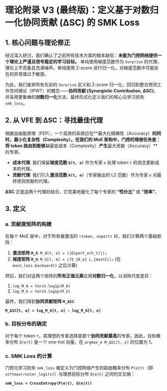 # 理论附录 V3 (最终版)：定义基于对数归一化协同贡献 (ΔSC) 的 SMK Loss

## 1. 核心问题与理论修正

经过深入研讨，我们确认了之前所有技术方案的根本缺陷：**未能为门控网络提供一个理论上严谨且信号稳定的学习目标。** 单纯使用梯度范数作为 `Surprise` 的代理，理论上不完备且充满噪声。单纯使用 Z-score 进行归一化，对梯度范数中可能存在的异常值过于敏感。

为此，我们废弃所有先前的 `Surprise` 定义和 Z-score 归一化，回归到整合预测工作空间理论（IPWT）的概念——**协同贡献 (Synergistic Contribution, ΔSC)**，并采用更鲁棒的**对数归一化**方法，最终形式化定义我们的核心元学习损失 `smk_loss`。

## 2. 从 VFE 到 ΔSC：寻找最佳代理

根据自由能原理（FEP），一个高效的系统应在**最大化精确性（Accuracy）**的同时，**最小化复杂性（Complexity）**。在我们的 MoE 架构中，门控的理想任务是：将 token 路由到能够以**最低成本（Complexity）**产生**最大贡献（Accuracy）**的专家。

- **成本代理**: 我们保留**梯度范数 `G(t, e)`** 作为专家 `e` 处理 token `t` 的信念更新成本的代理。
- **贡献代理**: 我们引入**激活范数 `A(t, e)`**（专家输出的 L2 范数）作为专家 `e` 对最终预测贡献的代理。

**ΔSC** 正是这两个代理的结合，它完美地量化了每个专家的 **“性价比”** 或 **“效率”**。

## 3. 定义

### a. 贡献度矩阵的构建

在每个 MoE 层中，对于所有被激活的 `(token, expert)` 对，我们计算两个基础矩阵：

1. **激活矩阵 `M_A`**: `M_A[t, e] = ||Expert_e(h_t)||₂`
2. **梯度矩阵 `M_G`**: `M_G[t, e] = ||∇_{θ_e} L_{main}||₂` (在 `main_loss.backward()` 之后计算)

然后，我们对这两个矩阵的**所有正值元素**应用**对数归一化**，以消除尺度差异：

1. `log_M_A = torch.log1p(M_A)`
2. `log_M_G = torch.log1p(M_G)`

最终，我们得到**协同贡献矩阵 `M_ΔSC`**:

**`M_ΔSC[t, e] = log_M_A[t, e] - log_M_G[t, e]`**

### b. 目标分布的确定

对于每个 token `t`，其理想的专家选择是那个**协同贡献最高**的专家。因此，目标概率分布 `Q(e|t)` 是一个 one-hot 向量，在 `argmax_e M_ΔSC[t, e]` 的位置为 1。

### c. SMK Loss 的计算

门控元学习损失 `smk_loss` 被定义为门控网络产生的路由概率分布 `P(e|t)`（即 `softmax(router_logits)`）与理想目标分布 `Q(e|t)` 之间的交叉熵：

**`smk_loss = CrossEntropy(P(e|t), Q(e|t))`**
